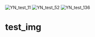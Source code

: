 ![YN_test_11](https://user-images.githubusercontent.com/101778554/163501385-0b07aa30-1e6a-4b75-8ff8-1142ab15b51d.jpg)
![YN_test_52](https://user-images.githubusercontent.com/101778554/163501396-020fe7ec-92c6-47ef-ab96-1be8246a112d.jpg)
![YN_test_136](https://user-images.githubusercontent.com/101778554/163501400-61ae0018-4ffc-4840-b052-2a8b9e14fa7c.jpg)
# test_img
